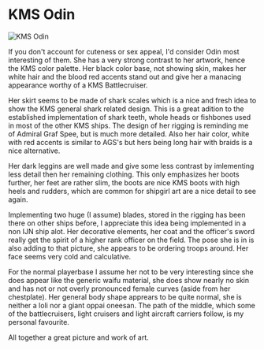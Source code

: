 # KMS Odin

![KMS Odin](https://azurlane.koumakan.jp/w/images/5/58/Odin.png)

If you don't account for cuteness or sex appeal, I'd consider Odin most interesting of them.
She has a very strong contrast to her artwork, hence the KMS color palette.
Her black color base, not showing skin, makes her white hair and the blood red accents stand out and
give her a manacing appearance worthy of a KMS Battlecruiser.

Her skirt seems to be made of shark scales which is a nice and fresh idea to show the KMS general shark related design.
This is a great adition to the established implementation of shark teeth, whole heads or fishbones used in most of the other KMS ships.
The design of her rigging is reminding me of Admiral Graf Spee, but is much more detailed.
Also her hair color, white with red accents is similar to AGS's but hers being long hair with braids is a nice alternative.

Her dark leggins are well made and give some less contrast by imlementing less detail then her remaining clothing.
This only emphasizes her boots further, her feet are rather slim, the boots are nice KMS boots with high heels and rudders, which are common for shipgirl art are a nice detail to see again.

Implementing two huge (I assume) blades, stored in the rigging has been there on other ships before, I appreciate this idea being implemented in a non IJN ship alot.
Her decorative elements, her coat and the officer's sword really get the spirit of a higher rank officer on the field.
The pose she is in is also adding to that picture, she appears to be ordering troops around. Her face seems very cold and calculative.

For the normal playerbase I assume her not to be very interesting since she does appear like the generic waifu material,
she does show nearly no skin and has not or not overly pronounced female curves (aside from her chestplate).
Her general body shape apprears to be quite normal, she is neither a loli nor a giant oppai oneesan.
The path of the middle, which some of the battlecruisers, light cruisers and light aircraft carriers follow, is my personal favourite.

All together a great picture and work of art.